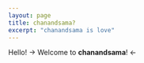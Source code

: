 ```yaml
---
layout: page
title: chanandsama?
excerpt: "chanandsama is love"
---
```

Hello! 
-> Welcome to **chanandsama**! <-

